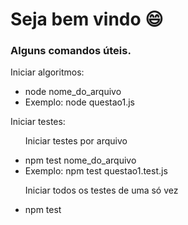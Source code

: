 # Seja bem vindo :smile:

<h3>Alguns comandos úteis.</h3>
<p>Iniciar algoritmos:</p>
<ul>
  <li>node nome_do_arquivo</li>
  <li>Exemplo: node questao1.js</li>
</ul>
<p>Iniciar testes:</p>
<ul>
  <p>Iniciar testes por arquivo</p>
  <li>npm test nome_do_arquivo</li>
  <li>Exemplo: npm test questao1.test.js</li>
  <p>Iniciar todos os testes de uma só vez</p>
  <li>npm test</li>
</ul>
